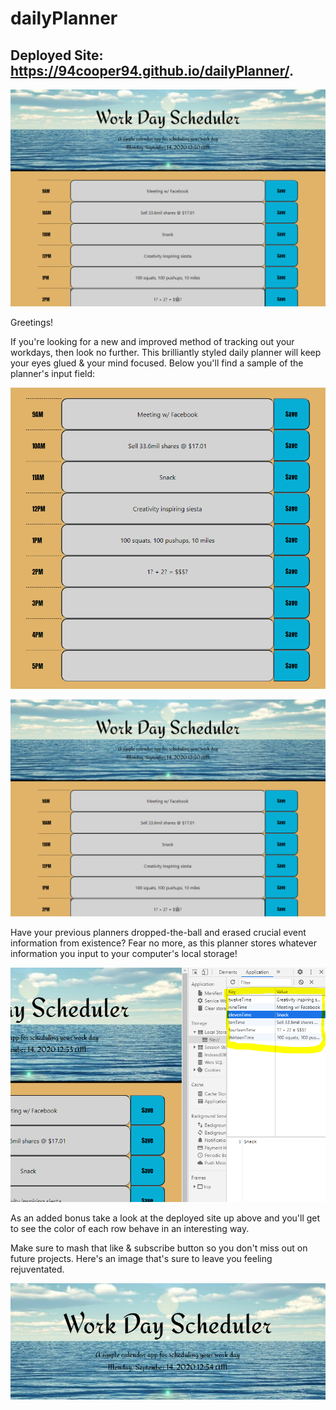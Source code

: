 # dailyPlanner

## Deployed Site: https://94cooper94.github.io/dailyPlanner/.

![Full Composition](media/inputInterface.PNG)

Greetings! 

If you're looking for a new and improved method of tracking out your workdays, then look no further. This brilliantly styled daily planner will keep your eyes glued & your mind focused. Below you'll find a sample of the planner's input field:

![Input Field](media/inputField.PNG)

![Full Composition](media/inputInterface.PNG)

Have your previous planners dropped-the-ball and erased crucial event information from existence? Fear no more, as this planner stores whatever information you input to your computer's local storage! 

![Local Storage](media/localStorage.PNG)

As an added bonus take a look at the deployed site up above and you'll get to see the color of each row behave in an interesting way.

Make sure to mash that like & subscribe button so you don't miss out on future projects. Here's an image that's sure to leave you feeling rejuventated.

![Relaxation](media/header.PNG)
